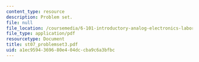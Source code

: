 ```yaml
---
content_type: resource
description: Problem set.
file: null
file_location: /coursemedia/6-101-introductory-analog-electronics-laboratory-spring-2007/a1ec9594369680e404dccba9c6a3bfbc_st07_problemset3.pdf
file_type: application/pdf
resourcetype: Document
title: st07_problemset3.pdf
uid: a1ec9594-3696-80e4-04dc-cba9c6a3bfbc
---
```

